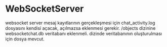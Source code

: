 # WebSocketServer
websocket server
mesaj kayıtlarının gerçekleşmesi için chat_activity.log dosyasını kendisi açacak, açılmazsa eklenmesi gerekir.
/objects dizinine websocketchat.db veritabanı eklenmeli. dizinde veritabanının oluşturulması için dosya mevcut.
